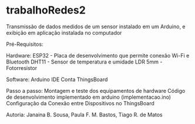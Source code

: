 # trabalhoRedes2

Transmissão de dados medidos de um sensor instalado em um Arduino, e exibição em aplicação instalada no computador

Pré-Requisitos:

Hardware:
ESP32 - Placa de desenvolvimento que permite conexão Wi-Fi e Bluetooth
DHT11 - Sensor de temperatura e umidade
LDR 5mm - Fotorresistor

Software:
Arduino IDE
Conta ThingsBoard

Passo a passo:
Montagem e teste dos equipamentos de hardware
Código de desenvolvimento implementado em arduino (implementacao.ino)
Configuração da Conexão entre Dispositivos no ThingsBoard


Autoria:
Janaina B. Sousa, 
Paula F. M. Bastos, 
Tiago R. de Matos

